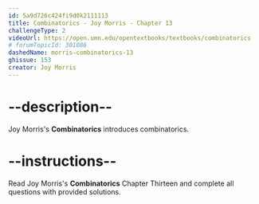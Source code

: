 ```yaml
---
id: 5a9d726c424fi9d0k2111113
title: Combinatorics - Joy Morris - Chapter 13
challengeType: 2
videoUrl: https://open.umn.edu/opentextbooks/textbooks/combinatorics
# forumTopicId: 301086
dashedName: morris-combinatorics-13
ghissue: 153
creator: Joy Morris 
---
```


# --description--

Joy Morris's __Combinatorics__ introduces combinatorics.

# --instructions--

Read Joy Morris's __Combinatorics__ Chapter Thirteen and complete all questions with provided solutions.